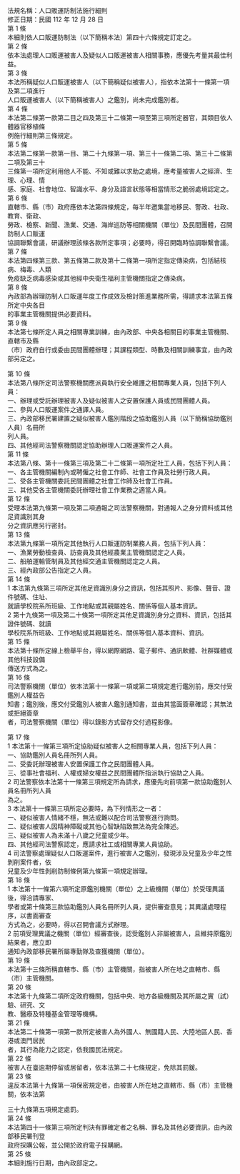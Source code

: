 法規名稱：人口販運防制法施行細則  
修正日期：民國 112 年 12 月 28 日  
第 1 條  
本細則依人口販運防制法（以下簡稱本法）第四十六條規定訂定之。  
第 2 條  
依本法處理人口販運被害人及疑似人口販運被害人相關事務，應優先考量其最佳利益。  
第 3 條  
本法所稱疑似人口販運被害人（以下簡稱疑似被害人），指依本法第十一條第一項及第二項進行  
人口販運被害人（以下簡稱被害人）之鑑別，尚未完成鑑別者。  
第 4 條  
本法第二條第一款第二目之四及第三十二條第一項至第三項所定器官，其類目依人體器官移植條  
例施行細則第三條規定。  
第 5 條  
本法第二條第一款第一目、第二十九條第一項、第三十一條第二項、第三十二條第二項及第三十  
三條第一項所定利用他人不能、不知或難以求助之處境，應考量被害人之經濟、生理、心理、情  
感、家庭、社會地位、智識水平、身分及語言狀態等相當情形之脆弱處境認定之。  
第 6 條  
直轄市、縣（市）政府應依本法第四條規定，每半年邀集當地移民、警政、社政、教育、衛政、  
勞政、檢察、新聞、漁業、交通、海岸巡防等相關機關（單位）及民間團體，召開防制人口販運  
協調聯繫會議，研議辦理該條各款所定事項；必要時，得召開臨時協調聯繫會議。  
第 7 條  
本法第四條第三款、第五條第二款及第十二條第一項所定指定傳染病，包括結核病、梅毒、人類  
免疫缺乏病毒感染或其他經中央衛生福利主管機關指定之傳染病。  
第 8 條  
內政部為辦理防制人口販運年度工作成效及檢討策進業務所需，得請求本法第五條所定中央各目  
的事業主管機關提供必要資料。  
第 9 條  
本法第七條所定人員之相關專業訓練，由內政部、中央各相關目的事業主管機關、直轄市及縣  
（市）政府自行或委由民間團體辦理；其課程類型、時數及相關訓練事宜，由內政部另定之。  


第 10 條  
本法第八條所定司法警察機關應派員執行安全維護之相關專業人員，包括下列人員：  
一、辦理或受託辦理被害人及疑似被害人之安置保護人員或民間團體人員。  
二、參與人口販運案件之通譯人員。  
三、內政部移民署建置之疑似被害人鑑別階段之協助鑑別人員（以下簡稱協助鑑別人員）名冊所  
列人員。  
四、其他經司法警察機關認定協助辦理人口販運案件之人員。  
第 11 條  
本法第八條、第十一條第三項及第二十二條第一項所定社工人員，包括下列人員：  
一、各主管機關編制內或聘僱之社會工作師、社會工作員及社勞行政人員。  
二、受各主管機關委託民間團體之社會工作師及社會工作員。  
三、其他受各主管機關委託辦理社會工作業務之適當人員。  
第 12 條  
受理本法第九條第一項及第二項通報之司法警察機關，對通報人之身分資料或其他足資識別其身  
分之資訊應另行密封。  
第 13 條  
本法第九條第一項所定其他執行人口販運防制業務人員，包括下列人員：  
一、漁業勞動檢查員、訪查員及其他經農業主管機關認定之人員。  
二、船舶運輸管制員及其他經交通主管機關認定之人員。  
三、經內政部公告指定之人員。  
第 14 條  
1 本法第九條第三項所定其他足資識別身分之資訊，包括其照片、影像、聲音、證件號碼、住址、  
就讀學校院系所班級、工作地點或其親屬姓名、關係等個人基本資訊。  
2 第十九條第一項及第二十條第一項所定其他足資識別身分之資料、資訊，包括其證件號碼、就讀  
學校院系所班級、工作地點或其親屬姓名、關係等個人基本資料、資訊。  
第 15 條  
本法第十條所定線上檢舉平台，得以網際網路、電子郵件、通訊軟體、社群媒體或其他科技設備  
傳送方式為之。  
第 16 條  
司法警察機關（單位）依本法第十一條第一項或第二項規定進行鑑別前，應交付受鑑別人權益告  
知書；鑑別後，應交付受鑑別人被害人鑑別通知書，並由其當面簽章確認；其無法或拒絕簽章  
者，司法警察機關（單位）得以錄影方式留存交付過程影像。  


第 17 條  
1 本法第十一條第三項所定協助疑似被害人之相關專業人員，包括下列人員：  
一、協助鑑別人員名冊所列人員。  
二、受委託辦理被害人安置保護工作之民間團體人員。  
三、從事社會福利、人權或婦女權益之民間團體所指派執行協助之人員。  
2 司法警察依本法第十一條第三項規定所為請求，應優先向前項第一款協助鑑別人員名冊所列人員  
為之。  
3 本法第十一條第三項所定必要時，為下列情形之一者：  
一、疑似被害人情緒不穩，無法或難以配合司法警察進行詢問。  
二、疑似被害人因精神障礙或其他心智缺陷致無法為完全陳述。  
三、疑似被害人為未滿十八歲之兒童或少年。  
四、其他經司法警察認定，應請求社工或相關專業人員協助。  
4 司法警察處理疑似人口販運案件，進行被害人之鑑別，發現涉及兒童及少年之性剝削案件者，依  
兒童及少年性剝削防制條例第九條第一項規定辦理。  
第 18 條  
1 本法第十一條第六項所定原鑑別機關（單位）之上級機關（單位）於受理異議後，得洽請專家、  
學者或第十條第三款協助鑑別人員名冊所列人員，提供審查意見；其異議處理程序，以書面審查  
方式為之，必要時，得以召開會議方式辦理。  
2 前項受理異議之機關（單位）經審查後，認受鑑別人非屬被害人，且維持原鑑別結果者，應立即  
通知內政部移民署所屬專勤隊及查獲機關（單位）。  
第 19 條  
本法第十三條所稱直轄市、縣（市）主管機關，指被害人所在地之直轄市、縣（市）主管機關。  
第 20 條  
本法第十九條第二項所定政府機關，包括中央、地方各級機關及其所屬之實（試）驗、研究、文  
教、醫療及特種基金管理等機構。  
第 21 條  
本法第二十條第一項第一款所定被害人為外國人、無國籍人民、大陸地區人民、香港或澳門居民  
者，其行為能力之認定，依我國民法規定。  
第 22 條  
被害人在臺逾期停留或居留者，依本法第二十七條規定，免除其罰鍰。  
第 23 條  
違反本法第十九條第一項保密規定者，由被害人所在地之直轄市、縣（市）主管機關，依本法第  


三十九條第五項規定處罰。  
第 24 條  
本法第四十一條第三項所定判決有罪確定者之名稱、罪名及其他必要資訊，由內政部移民署刊登  
政府採購公報，並公開於政府電子採購網。  
第 25 條  
本細則施行日期，由內政部定之。  


